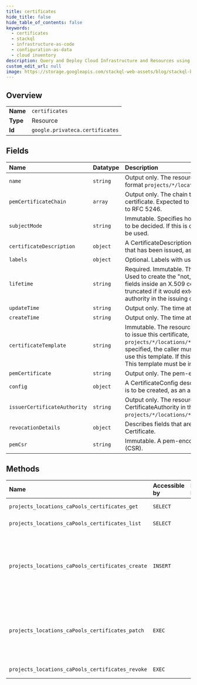 ```yaml
---
title: certificates
hide_title: false
hide_table_of_contents: false
keywords:
  - certificates
  - stackql
  - infrastructure-as-code
  - configuration-as-data
  - cloud inventory
description: Query and Deploy Cloud Infrastructure and Resources using SQL
custom_edit_url: null
image: https://storage.googleapis.com/stackql-web-assets/blog/stackql-blog-post-featured-image.png
---
```

  
    

## Overview
<table><tbody>
<tr><td><b>Name</b></td><td><code>certificates</code></td></tr>
<tr><td><b>Type</b></td><td>Resource</td></tr>
<tr><td><b>Id</b></td><td><code>google.privateca.certificates</code></td></tr>
</tbody></table>

## Fields
| Name | Datatype | Description |
|:-----|:---------|:------------|
| `name` | `string` | Output only. The resource name for this Certificate in the format `projects/*/locations/*/caPools/*/certificates/*`. |
| `pemCertificateChain` | `array` | Output only. The chain that may be used to verify the X.509 certificate. Expected to be in issuer-to-root order according to RFC 5246. |
| `subjectMode` | `string` | Immutable. Specifies how the Certificate's identity fields are to be decided. If this is omitted, the `DEFAULT` subject mode will be used. |
| `certificateDescription` | `object` | A CertificateDescription describes an X.509 certificate or CSR that has been issued, as an alternative to using ASN.1 / X.509. |
| `labels` | `object` | Optional. Labels with user-defined metadata. |
| `lifetime` | `string` | Required. Immutable. The desired lifetime of a certificate. Used to create the "not_before_time" and "not_after_time" fields inside an X.509 certificate. Note that the lifetime may be truncated if it would extend past the life of any certificate authority in the issuing chain. |
| `updateTime` | `string` | Output only. The time at which this Certificate was updated. |
| `createTime` | `string` | Output only. The time at which this Certificate was created. |
| `certificateTemplate` | `string` | Immutable. The resource name for a CertificateTemplate used to issue this certificate, in the format `projects/*/locations/*/certificateTemplates/*`. If this is specified, the caller must have the necessary permission to use this template. If this is omitted, no template will be used. This template must be in the same location as the Certificate. |
| `pemCertificate` | `string` | Output only. The pem-encoded, signed X.509 certificate. |
| `config` | `object` | A CertificateConfig describes an X.509 certificate or CSR that is to be created, as an alternative to using ASN.1. |
| `issuerCertificateAuthority` | `string` | Output only. The resource name of the issuing CertificateAuthority in the format `projects/*/locations/*/caPools/*/certificateAuthorities/*`. |
| `revocationDetails` | `object` | Describes fields that are relavent to the revocation of a Certificate. |
| `pemCsr` | `string` | Immutable. A pem-encoded X.509 certificate signing request (CSR). |
## Methods
| Name | Accessible by | Required Params | Description |
|:-----|:--------------|:----------------|:------------|
| `projects_locations_caPools_certificates_get` | `SELECT` | `name` | Returns a Certificate. |
| `projects_locations_caPools_certificates_list` | `SELECT` | `parent` | Lists Certificates. |
| `projects_locations_caPools_certificates_create` | `INSERT` | `parent` | Create a new Certificate in a given Project, Location from a particular CaPool. |
| `projects_locations_caPools_certificates_patch` | `EXEC` | `name` | Update a Certificate. Currently, the only field you can update is the labels field. |
| `projects_locations_caPools_certificates_revoke` | `EXEC` | `name` | Revoke a Certificate. |
